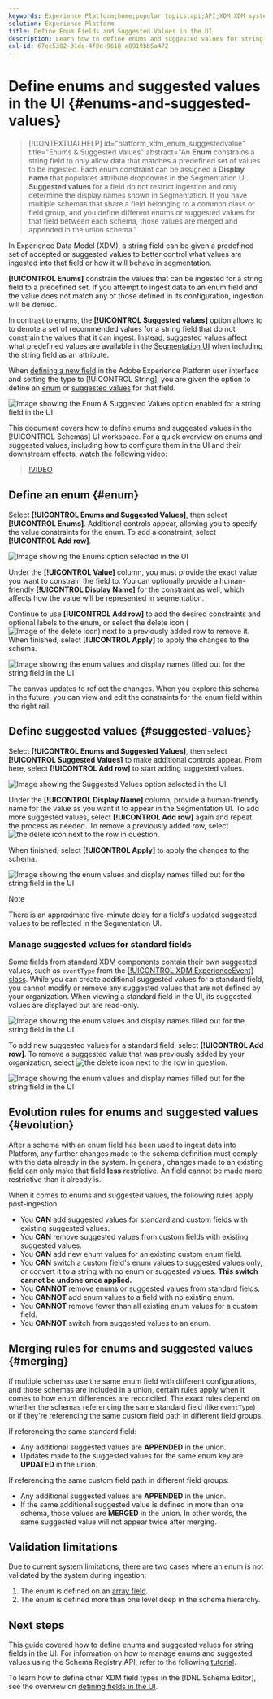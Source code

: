 ```yaml
---
keywords: Experience Platform;home;popular topics;api;API;XDM;XDM system;experience data model;data model;ui;workspace;enum;field;
solution: Experience Platform
title: Define Enum Fields and Suggested Values in the UI
description: Learn how to define enums and suggested values for string fields in the Experience Platform user interface.
exl-id: 67ec5382-31de-4f8d-9618-e8919bb5a472
---
```

# Define enums and suggested values in the UI {#enums-and-suggested-values}

>[!CONTEXTUALHELP]
>id="platform_xdm_enum_suggestedvalue"
>title="Enums & Suggested Values"
>abstract="An **Enum** constrains a string field to only allow data that matches a predefined set of values to be ingested. Each enum constraint can be assigned a **Display name** that populates attribute dropdowns in the Segmentation UI. **Suggested values** for a field do not restrict ingestion and only determine the display names shown in Segmentation. If you have multiple schemas that share a field belonging to a common class or field group, and you define different enums or suggested values for that field between each schema, those values are merged and appended in the union schema."

In Experience Data Model (XDM), a string field can be given a predefined set of accepted or suggested values to better control what values are ingested into that field or how it will behave in segmentation.

**[!UICONTROL Enums]** constrain the values that can be ingested for a string field to a predefined set. If you attempt to ingest data to an enum field and the value does not match any of those defined in its configuration, ingestion will be denied.

In contrast to enums, the **[!UICONTROL Suggested values]** option allows to to denote a set of recommended values for a string field that do not constrain the values that it can ingest. Instead, suggested values affect what predefined values are available in the [Segmentation UI](../../../segmentation/ui/overview.md) when including the string field as an attribute.

When [defining a new field](./overview.md#define) in the Adobe Experience Platform user interface and setting the type to [!UICONTROL String], you are given the option to define an [enum](#enum) or [suggested values](#suggested-values) for that field.

![Image showing the Enum & Suggested Values option enabled for a string field in the UI](../../images/ui/fields/enum/enum-options-selected.png)

This document covers how to define enums and suggested values in the [!UICONTROL Schemas] UI workspace. For a quick overview on enums and suggested values, including how to configure them in the UI and their downstream effects, watch the following video:

>[!VIDEO](https://video.tv.adobe.com/v/3409501/?quality=12&learn=on)

## Define an enum {#enum}

Select **[!UICONTROL Enums and Suggested Values]**, then select **[!UICONTROL Enums]**. Additional controls appear, allowing you to specify the value constraints for the enum. To add a constraint, select **[!UICONTROL Add row]**.

![Image showing the Enums option selected in the UI](../../images/ui/fields/enum/enum-add-row.png)

Under the **[!UICONTROL Value]** column, you must provide the exact value you want to constrain the field to. You can optionally provide a human-friendly **[!UICONTROL Display Name]** for the constraint as well, which affects how the value will be represented in segmentation.

Continue to use **[!UICONTROL Add row]** to add the desired constraints and optional labels to the enum, or select the delete icon (![Image of the delete icon](/help/images/icons/remove-circle.png)) next to a previously added row to remove it. When finished, select **[!UICONTROL Apply]** to apply the changes to the schema.

![Image showing the enum values and display names filled out for the string field in the UI](../../images/ui/fields/enum/enum-confirm.png)

The canvas updates to reflect the changes. When you explore this schema in the future, you can view and edit the constraints for the enum field within the right rail.

## Define suggested values {#suggested-values}

Select **[!UICONTROL Enums and Suggested Values]**, then select **[!UICONTROL Suggested Values]** to make additional controls appear. From here, select **[!UICONTROL Add row]** to start adding suggested values.

![Image showing the Suggested Values option selected in the UI](../../images/ui/fields/enum/suggested-add-row.png)

Under the **[!UICONTROL Display Name]** column, provide a human-friendly name for the value as you want it to appear in the Segmentation UI. To add more suggested values, select **[!UICONTROL Add row]** again and repeat the process as needed. To remove a previously added row, select ![the delete icon](/help/images/icons/remove-circle.png) next to the row in question.

When finished, select **[!UICONTROL Apply]** to apply the changes to the schema.

![Image showing the enum values and display names filled out for the string field in the UI](../../images/ui/fields/enum/suggested-confirm.png)

>[!NOTE]
>
>There is an approximate five-minute delay for a field's updated suggested values to be reflected in the Segmentation UI.

### Manage suggested values for standard fields

Some fields from standard XDM components contain their own suggested values, such as `eventType` from the [[!UICONTROL XDM ExperienceEvent] class](../../classes/experienceevent.md). While you can create additional suggested values for a standard field, you cannot modify or remove any suggested values that are not defined by your organization. When viewing a standard field in the UI, its suggested values are displayed but are read-only.

![Image showing the enum values and display names filled out for the string field in the UI](../../images/ui/fields/enum/suggested-standard.png)

To add new suggested values for a standard field, select **[!UICONTROL Add row]**. To remove a suggested value that was previously added by your organization, select ![the delete icon](/help/images/icons/remove-circle.png) next to the row in question.

![Image showing the enum values and display names filled out for the string field in the UI](../../images/ui/fields/enum/suggested-standard-add.png)

<!-- ### Removing suggested values for standard fields

Only suggested values that you define can be removed from a standard field. Existing suggested values can be disabled so that they no longer appear in the segmentation dropdown, but they cannot be removed outright.

For example, consider a profile schema where the a suggested value for the standard `person.gender` field is disabled:

![Image showing the enum values and display names filled out for the string field in the UI](../../images/ui/fields/enum/standard-enum-disabled.png)

In this example, the display name "[!UICONTROL Non-specific]" is now disabled from being shown in the segmentation dropdown list. However, the value `non_specific` is still part of the list of enumerated fields and is therefore still allowed on ingestion. In other words, you cannot disable the actual enum value for the standard field as it would go against the principle of only allowing changes that make a field less restrictive.

See the [section below](#evolution) for more information on the rules for updating enums and suggested values for existing schema fields. -->

## Evolution rules for enums and suggested values {#evolution}

After a schema with an enum field has been used to ingest data into Platform, any further changes made to the schema definition must comply with the data already in the system. In general, changes made to an existing field can only make that field **less** restrictive. An field cannot be made more restrictive than it already is.

When it comes to enums and suggested values, the following rules apply post-ingestion:

* You **CAN** add suggested values for standard and custom fields with existing suggested values.
* You **CAN** remove suggested values from custom fields with existing suggested values.
* You **CAN** add new enum values for an existing custom enum field.
* You **CAN** switch a custom field's enum values to suggested values only, or convert it to a string with no enum or suggested values. **This switch cannot be undone once applied.**
* You **CANNOT** remove enums or suggested values from standard fields.
* You **CANNOT** add enum values to a field with no existing enum.
* You **CANNOT** remove fewer than all existing enum values for a custom field.
* You **CANNOT** switch from suggested values to an enum.

## Merging rules for enums and suggested values {#merging}

If multiple schemas use the same enum field with different configurations, and those schemas are included in a union, certain rules apply when it comes to how enum differences are reconciled. The exact rules depend on whether the schemas referencing the same standard field (like `eventType`) or if they're referencing the same custom field path in different field groups.

If referencing the same standard field:

* Any additional suggested values are **APPENDED** in the union.
* Updates made to the suggested values for the same enum key are **UPDATED** in the union.

If referencing the same custom field path in different field groups:

* Any additional suggested values are **APPENDED** in the union.
* If the same additional suggested value is defined in more than one schema, those values are **MERGED** in the union. In other words, the same suggested value will not appear twice after merging.

## Validation limitations

Due to current system limitations, there are two cases where an enum is not validated by the system during ingestion:

1. The enum is defined on an [array field](./array.md).
1. The enum is defined more than one level deep in the schema hierarchy.

## Next steps

This guide covered how to define enums and suggested values for string fields in the UI. For information on how to manage enums and suggested values using the Schema Registry API, refer to the following [tutorial](../../tutorials/suggested-values.md).

To learn how to define other XDM field types in the [!DNL Schema Editor], see the overview on [defining fields in the UI](./overview.md#special).
